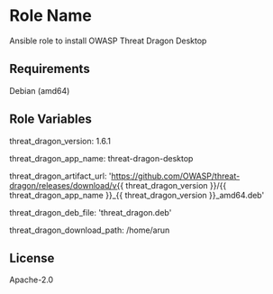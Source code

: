 Role Name
=========

Ansible role to install OWASP Threat Dragon Desktop

Requirements
------------

Debian (amd64) 

Role Variables
--------------

threat_dragon_version: 1.6.1

threat_dragon_app_name: threat-dragon-desktop

threat_dragon_artifact_url: 'https://github.com/OWASP/threat-dragon/releases/download/v{{ threat_dragon_version }}/{{ threat_dragon_app_name }}_{{ threat_dragon_version }}_amd64.deb'

threat_dragon_deb_file: 'threat_dragon.deb'

threat_dragon_download_path: /home/arun


License
-------

Apache-2.0

